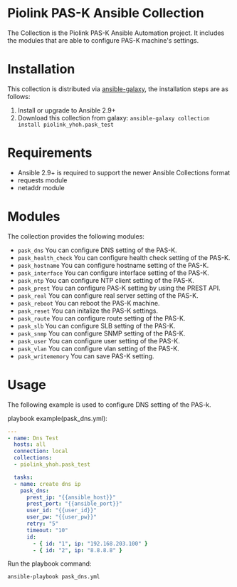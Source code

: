 # Piolink PAS-K Ansible Collection
The Collection is the Piolink PAS-K Ansible Automation project.
It includes the modules that are able to configure PAS-K machine's settings.

# Installation
This collection is distributed via [ansible-galaxy](https://galaxy.ansible.com/), the installation steps are as follows:

1. Install or upgrade to Ansible 2.9+
2. Download this collection from galaxy: `ansible-galaxy collection install piolink_yhoh.pask_test`

# Requirements
* Ansible 2.9+ is required to support the newer Ansible Collections format
* requests module
* netaddr module

# Modules
The collection provides the following modules:

* `pask_dns` You can configure DNS setting of the PAS-K.
* `pask_health_check` You can configure health check setting of the PAS-K.
* `pask_hostname` You can configure hostname setting of the PAS-K.
* `pask_interface` You can configure interface setting of the PAS-K.
* `pask_ntp` You can configure NTP client setting of the PAS-K.
* `pask_prest` You can configure PAS-K setting by using the PREST API.
* `pask_real`  You can configure real server setting of the PAS-K.
* `pask_reboot` You can reboot the PAS-K machine.
* `pask_reset` You can initalize the PAS-K settings.
* `pask_route` You can configure route setting of the PAS-K.
* `pask_slb` You can configure SLB setting of the PAS-K.
* `pask_snmp` You can configure SNMP setting of the PAS-K.
* `pask_user` You can configure user setting of the PAS-K.
* `pask_vlan` You can configure vlan setting of the PAS-K.
* `pask_writememory` You can save PAS-K setting.

# Usage
The following example is used to configure DNS setting of the PAS-k.

playbook example(pask_dns.yml):
```yaml
---
- name: Dns Test
  hosts: all
  connection: local
  collections:
  - piolink_yhoh.pask_test

  tasks:
  - name: create dns ip
    pask_dns:
      prest_ip: "{{ansible_host}}"
      prest_port: "{{ansible_port}}"
      user_id: "{{user_id}}"
      user_pw: "{{user_pw}}"
      retry: "5"
      timeout: "10"
      id:
        - { id: "1", ip: "192.168.203.100" }
        - { id: "2", ip: "8.8.8.8" }
```
Run the playbook command:
```bash
ansible-playbook pask_dns.yml
```
